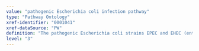 ```yaml
---
value: "pathogenic Escherichia coli infection pathway"
type: "Pathway Ontology"
xref-identifier: "0001041"
xref-dataSource: "PW"
definition: "The pathogenic Escherichia coli strains EPEC and EHEC (enteropathogenic and enterohemorrhagic E. coli, respectively) can cause severe food poisoning in humans. The non-pathogenic strains are part of the gut normal flora with beneficial contributions for the host."
level: "3"
---
```

